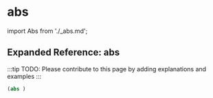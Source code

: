 # abs

import Abs from './_abs.md';

<Abs />

## Expanded Reference: abs

:::tip
TODO: Please contribute to this page by adding explanations and examples
:::

```lisp
(abs )
```
